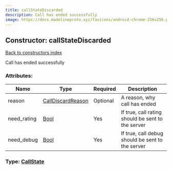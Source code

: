 ```yaml
---
title: callStateDiscarded
description: Call has ended successfully
image: https://docs.madelineproto.xyz/favicons/android-chrome-256x256.png
---
```

## Constructor: callStateDiscarded  
[Back to constructors index](index.md)



Call has ended successfully

### Attributes:

| Name     |    Type       | Required | Description |
|----------|---------------|----------|-------------|
|reason|[CallDiscardReason](../types/CallDiscardReason.md) | Optional|A reason, why call has ended|
|need\_rating|[Bool](../types/Bool.md) | Yes|If true, call rating should be sent to the server|
|need\_debug|[Bool](../types/Bool.md) | Yes|If true, call debug should be sent to the server|



### Type: [CallState](../types/CallState.md)


